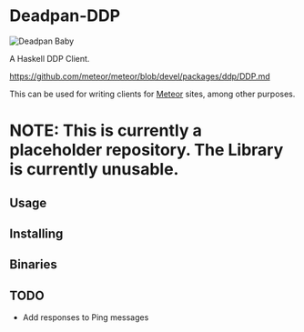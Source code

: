 # Deadpan-DDP

![Deadpan Baby](http://i.imgur.com/Nc5mA2j.png)

A Haskell DDP Client.

<https://github.com/meteor/meteor/blob/devel/packages/ddp/DDP.md>

This can be used for writing clients for [Meteor](https://www.meteor.com/) sites, among other purposes.

# NOTE: This is currently a placeholder repository. The Library is currently unusable.

## Usage

## Installing

## Binaries

## TODO

* Add responses to Ping messages
